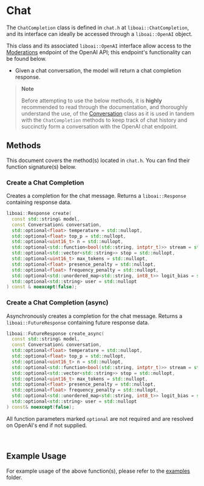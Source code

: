 <h1>Chat</h1>
<p>The <code>ChatCompletion</code> class is defined in <code>chat.h</code> at <code>liboai::ChatCompletion</code>, and its interface can ideally be accessed through a <code>liboai::OpenAI</code> object.

This class and its associated <code>liboai::OpenAI</code> interface allow access to the <a href="https://beta.openai.com/docs/api-reference/chat">Moderations</a> endpoint of the OpenAI API; this endpoint's functionality can be found below.</p>
- Given a chat conversation, the model will return a chat completion response.

> **Note**
> 
> Before attempting to use the below methods, it is **highly** recommended
> to read through the documentation, and thoroughly understand the use,
> of the <a href="./conversation">Conversation</a> class as it is used
> in tandem with the `ChatCompletion` methods to keep track of chat 
> history and succinctly form a conversation with the OpenAI chat
> endpoint.

<h2>Methods</h2>
<p>This document covers the method(s) located in <code>chat.h</code>. You can find their function signature(s) below.</p>

<h3>Create a Chat Completion</h3>
<p>Creates a completion for the chat message. Returns a <code>liboai::Response</code> containing response data.</p>

```cpp
liboai::Response create(
  const std::string& model,
  const Conversation& conversation,
  std::optional<float> temperature = std::nullopt,
  std::optional<float> top_p = std::nullopt,
  std::optional<uint16_t> n = std::nullopt,
  std::optional<std::function<bool(std::string, intptr_t)>> stream = std::nullopt,
  std::optional<std::vector<std::string>> stop = std::nullopt,
  std::optional<uint16_t> max_tokens = std::nullopt,
  std::optional<float> presence_penalty = std::nullopt,
  std::optional<float> frequency_penalty = std::nullopt,
  std::optional<std::unordered_map<std::string, int8_t>> logit_bias = std::nullopt,
  std::optional<std::string> user = std::nullopt
) const & noexcept(false);
```

<h3>Create a Chat Completion (async)</h3>
<p>Asynchronously creates a completion for the chat message. Returns a <code>liboai::FutureResponse</code> containing future response data.</p>

```cpp
liboai::FutureResponse create_async(
  const std::string& model,
  const Conversation& conversation,
  std::optional<float> temperature = std::nullopt,
  std::optional<float> top_p = std::nullopt,
  std::optional<uint16_t> n = std::nullopt,
  std::optional<std::function<bool(std::string, intptr_t)>> stream = std::nullopt,
  std::optional<std::vector<std::string>> stop = std::nullopt,
  std::optional<uint16_t> max_tokens = std::nullopt,
  std::optional<float> presence_penalty = std::nullopt,
  std::optional<float> frequency_penalty = std::nullopt,
  std::optional<std::unordered_map<std::string, int8_t>> logit_bias = std::nullopt,
  std::optional<std::string> user = std::nullopt
) const& noexcept(false);
```

<p>All function parameters marked <code>optional</code> are not required and are resolved on OpenAI's end if not supplied.</p>

<br>
<h2>Example Usage</h2>
<p>For example usage of the above function(s), please refer to the <a href="./examples">examples</a> folder.
